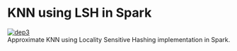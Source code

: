# KNN using LSH in Spark
[![dep3](https://img.shields.io/badge/status-in%20progress-green.svg)](https://github.com/samre12/deep-trading-agent/)<br>
Approximate KNN using Locality Sensitive Hashing implementation in Spark.
